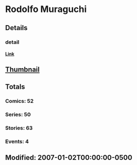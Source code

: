 # Rodolfo  Muraguchi 
## Details
### detail
#### [Link](http://marvel.com/comics/creators/9367/rodolfo_muraguchi?utm_campaign=apiRef&utm_source=225578a89fc76f3d20fbffda5d17a88d)
## [Thumbnail](http://i.annihil.us/u/prod/marvel/i/mg/b/40/image_not_available.jpg)
## Totals
### Comics: 52
### Series: 50
### Stories: 63
### Events: 4
## Modified: 2007-01-02T00:00:00-0500